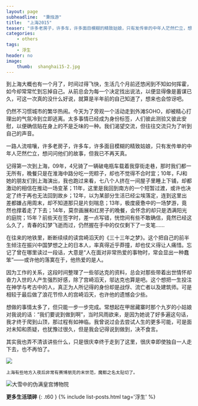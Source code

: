 ```yaml
---
layout: page
subheadline:  "秉烛游"
title:  "上海2015"
teaser: "许多老房子，许多车，许多面目模糊的精致姑娘，只有发传单的中年人茫然伫立，想问问他们的故事，但我已不再天真。"
categories:
    - others
tags:
    - 浮生
header: no
image:
    thumb:  shanghai15-2.jpg
---
```


到上海大概也有一个月了，时间过得飞快，生活几个月前还悠闲到不知如何挥霍，如今却常常忙到忘掉自己。从前总会为每一个决定找出说法，以便显得像是蓄谋已久，可这一次真的没什么好说，就算是半年前的自己知道了，想来也会惊讶吧。

仍然不习惯城市的繁华热闹。今天为了旁观一个活动走到外滩SOHO，却被精心打理出的气氛冷到立即逃离。太多事情已经成为身份标签，人们彼此测验又彼此安慰，以便确信贴在身上的不是乏味的一种。我们渴望交流，但往往交流只为了听到自己的声音。

一路人流喧嚷，许多老房子，许多车，许多面目模糊的精致姑娘，只有发传单的中年人茫然伫立，想问问他们的故事，但我已不再天真。

记得第一次到上海，09年，4兄骑了一辆破电瓶车载着我穿街走巷，那时我们都一无所有，晚餐只是在淮海中路分吃一兜粽子，却也不觉得不合时宜；10年，FJ和她的朋友们到上海演出，我也跑过来看，七八个人挤在一间屋子里睡上下铺，却都激动的相信在推动一场变革；11年，这里是我回到南方的一个短暂过渡，或许也决定了终于再也无法回到故乡；12年，以为某部分生活已经尘埃落定，连到这里出差都嫌占用周末，却不知道那只是片刻喘息；13年，极度疲惫中的一场梦游，竟然也撑着走了下去；14年，莫奈画展和红房子的晚餐，会怀念的却只是洒满阳光的庭院；15年？前些天在签字时，差一点写错，恍惚间有些不敢确信，竟然已经这么久了，青春的幻梦飞逝而过，仍然握在手中的仅仅剩下了一支笔……

在往来的地铁里，断断续续的读宫崎滔天的《三十三年之梦》。这个把自己的前半生倾注在振兴中国梦想之上的日本人，率真得近乎莽撞，却也仗义得让人痛惜。忘记了曾在哪里读过一段话，大意是“人在面对非常热爱的事物时，常会显出一种蠢笨”——或许他的落寞在于，他热爱的是人。

因为工作的关系，这段时间整理了一些邬达克的资料，总会对那些带着出世情怀却奋力入世的人产生强烈好感，除了宫崎滔天，邬达克也算是吧。这个想把一生投注在神学与考古中的人，真正为人所记得的身份却是战俘、流亡者以及建筑师。可是相较于最后做了浪花节伶人的宫崎滔天，也许他的遗憾会少些。

想做的事情太多了，但只能一步一步完成。常想起在甲居藏寨时那个九岁的小姑娘对我说的话：“我们要说到做到啊”，当时风雨欲来，是因为她说了好多遍这句话，我才终于爬到山顶，那过程有如神临。我曾说过会去尝试人生的更多可能，可是面对未知和质疑，也犹豫过很久，但是我会记得说到做到，决不食言。

其实我也弄不清该讲些什么，只是很庆幸终于走到了这里，很庆幸即使独自一人走下去，也不再怕了。

<img src="{{ site.url}}/images/shanghai15-2.jpg" >

`上海有些地方入夜后非常有赛博朋克的末世范，魔都之名太贴切了。`

<img src="{{ site.url}}/images/shanghai15.jpg" alt="大雪中的伪满皇宫博物院">


<strong>更多生活琐碎</strong>
{: .t60 }
{% include list-posts.html tag='浮生' %}